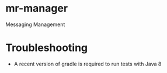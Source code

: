 mr-manager
==========

Messaging Management

Troubleshooting
===============
* A recent version of gradle is required to run tests with Java 8